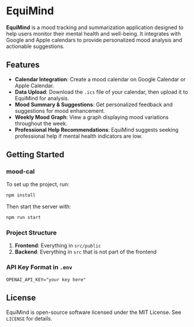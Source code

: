 # EquiMind

**EquiMind** is a mood tracking and summarization application designed to help users monitor their mental health and well-being. It integrates with Google and Apple calendars to provide personalized mood analysis and actionable suggestions.

## Features

- **Calendar Integration**: Create a mood calendar on Google Calendar or Apple Calendar.
- **Data Upload**: Download the `.ics` file of your calendar, then upload it to EquiMind for analysis.
- **Mood Summary & Suggestions**: Get personalized feedback and suggestions for mood enhancement.
- **Weekly Mood Graph**: View a graph displaying mood variations throughout the week.
- **Professional Help Recommendations**: EquiMind suggests seeking professional help if mental health indicators are low.

## Getting Started

### mood-cal

To set up the project, run:

```sh
npm install
```

Then start the server with:

```sh
npm run start
```

### Project Structure
1) **Frontend**: Everything in `src/public`
2) **Backend**: Everything in `src` that is not part of the frontend

### API Key Format in `.env`
```plaintext
OPENAI_API_KEY="your key here"
```

## License

EquiMind is open-source software licensed under the MIT License. See `LICENSE` for details.
